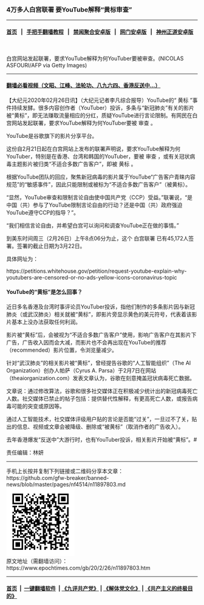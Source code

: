 ### 4万多人白宫联署 要YouTube解释“黄标审查”
------------------------

#### [首页](https://github.com/gfw-breaker/banned-news/blob/master/README.md) &nbsp;&nbsp;|&nbsp;&nbsp; [手把手翻墙教程](https://github.com/gfw-breaker/guides/wiki) &nbsp;&nbsp;|&nbsp;&nbsp; [禁闻聚合安卓版](https://github.com/gfw-breaker/bn-android) &nbsp;&nbsp;|&nbsp;&nbsp; [网门安卓版](https://github.com/oGate2/oGate) &nbsp;&nbsp;|&nbsp;&nbsp; [神州正道安卓版](https://github.com/SzzdOgate/update) 



<div><img alt="" class="aligncenter wp-post-image" src="https://i.epochtimes.com/assets/uploads/2020/01/GettyImages-936798738-600x400.jpg"/>
<div class="red16 caption">
 <p>
  白宫网站发起联署，要求YouTube解释为何YouTuber要被审查。(NICOLAS ASFOURI/AFP via Getty Images)
 </p>
</div>
</div><hr/>

#### [翻墙必看视频（文昭、江峰、法轮功、八九六四、香港反送中...）](https://github.com/gfw-breaker/banned-news/blob/master/pages/link3.md)

<div><p>
 【大纪元2020年02月26日讯】（大纪元记者李凡综合报导）YouTube的“
 <ok href="https://www.epochtimes.com/gb/tag/%E9%BB%84%E6%A0%87.html">
  黄标
 </ok>
 ”事件持续发酵。很多内容创作者（YouTuber）投诉，多条与“新冠肺炎”有关的影片被“黄标”，即无法赚取流量相应的分红，质疑YouTube进行言论限制。有网民在白宫网站发起联署，要求YouTube解释为何YouTuber要被
 <ok href="https://www.epochtimes.com/gb/tag/%E5%AE%A1%E6%9F%A5.html">
  审查
 </ok>
 。
</p>
<p>
 YouTube是谷歌旗下的影片分享平台。
</p>
<p>
 这份自2月21日起在白宫网站上发布的联署声明说，要求YouTube解释为何YouTuber，特别是在香港、台湾和韩国的YouTuber，要被
 <ok href="https://www.epochtimes.com/gb/tag/%E5%AE%A1%E6%9F%A5.html">
  审查
 </ok>
 ，或有关冠状病毒主题影片被归类“不适合多数广告客户”，即被
 <ok href="https://www.epochtimes.com/gb/tag/%E9%BB%84%E6%A0%87.html">
  黄标
 </ok>
 。
</p>
<p>
 根据YouTube团队的回应，聚焦新冠病毒的影片属于YouTube“广告客户青睐内容规范”的“敏感事件”，因此只能限制或被标为“不适合多数广告客户”（被黄标）。
</p>
<p>
 “显然，YouTube审查和限制言论自由使中国共产党（CCP）受益。”联署说，“是中国（共）参与了YouTube限制言论自由的行动？还是中国（共）政府强迫YouTube遵守CCP的指导？”。
</p>
<p>
 “我们相信言论自由，并希望白宫可以询问和调查YouTube正在做的事情。”
</p>
<p>
 到美东时间周三（2月26日）上午8点06分为止，这个
 <ok href="https://www.epochtimes.com/gb/tag/%E7%99%BD%E5%AE%AB%E8%81%94%E7%BD%B2.html">
  白宫联署
 </ok>
 已有45,172人签署。签署的截止日期为3月22日。
</p>
<p>
 具体网址为：
</p>
<p>
 <ok href="https://petitions.whitehouse.gov/petition/request-youtube-explain-why-youtubers-are-censored-or-no-ads-yellow-icons-coronavirus-topic">
  https://petitions.whitehouse.gov/petition/request-youtube-explain-why-youtubers-are-censored-or-no-ads-yellow-icons-coronavirus-topic
 </ok>
</p>
<h4>
 YouTube的“黄标”是怎么回事？
</h4>
<p>
 近日多名香港及台湾时事评论员YouTuber投诉，指他们制作的多条影片因与新冠肺炎（或武汉肺炎）相关就被“黄标”，即影片旁显示黄色的美元符号，代表着该影片基本上没办法获取任何利润。
</p>
<p>
 影片被“黄标”后，会被视为“不适合多数广告客户”使用，影响广告客户在其影片下广告，广告收入因而会大减，而影片也不会再出现在YouTube的推荐（recommended）影片位置，令浏览量减少。
</p>
<p>
 针对“武汉肺炎”的相关影片被“黄标”，曾经提告谷歌的“人工智能组织”（The AI Organization）创办人帕萨（Cyrus A. Parsa）于2月7日在网站（theaiorganization.com）发表文章认为，谷歌在刻意掩盖冠状病毒死亡数据。
</p>
<p>
 文章说：通过修改算法，谷歌和很多社交媒体正在积极减少统计出的新冠病毒死亡人数。社交媒体已禁止的帖子包括：提供替代性解释，有更高死亡人数，或报告病毒可能的突变或原因等。
</p>
<p>
 通过人工智能技术，社交媒体评级用户贴的言论是否能“过关”，一旦过不了关，贴出的信息、视频或文章会被降级、删除或“被黄标”（取消作者的广告收入）。
</p>
<p>
 去年香港爆发“反送中”大游行时，也有YouTuber投诉，相关影片开始被“黄标”。#
</p>
<p>
 责任编辑：林妍
</p>
</div>
<hr/>
手机上长按并复制下列链接或二维码分享本文章：<br/>
https://github.com/gfw-breaker/banned-news/blob/master/pages/nf4514/n11897803.md <br/>
<a href='https://github.com/gfw-breaker/banned-news/blob/master/pages/nf4514/n11897803.md'><img src='https://github.com/gfw-breaker/banned-news/blob/master/pages/nf4514/n11897803.md.png'/></a> <br/>
原文地址（需翻墙访问）：https://www.epochtimes.com/gb/20/2/26/n11897803.htm


------------------------
#### [首页](https://github.com/gfw-breaker/banned-news/blob/master/README.md) &nbsp;|&nbsp; [一键翻墙软件](https://github.com/gfw-breaker/nogfw/blob/master/README.md) &nbsp;| [《九评共产党》](https://github.com/gfw-breaker/9ping.md/blob/master/README.md#九评之一评共产党是什么) | [《解体党文化》](https://github.com/gfw-breaker/jtdwh.md/blob/master/README.md) | [《共产主义的终极目的》](https://github.com/gfw-breaker/gczydzjmd.md/blob/master/README.md)


<img src='http://gfw-breaker.win/banned-news/pages/nf4514/n11897803.md' width='0px' height='0px'/>